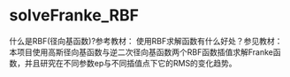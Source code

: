 # solveFranke_RBF
什么是RBF(径向基函数)?参考教材：
使用RBF求解函数有什么好处？参见教材：
本项目使用高斯径向基函数与逆二次径向基函数两个RBF函数插值求解Franke函数，并且研究在不同参数ep与不同插值点下它的RMS的变化趋势。
